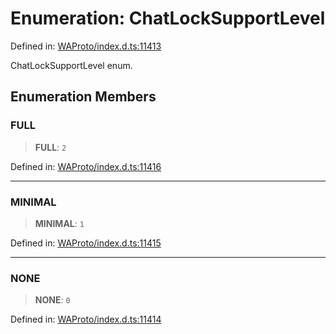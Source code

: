 # Enumeration: ChatLockSupportLevel

Defined in: [WAProto/index.d.ts:11413](https://github.com/Fokusdotid/Baileys/blob/db1d3e5f41e9eede5877460f9adbb0224021575c/WAProto/index.d.ts#L11413)

ChatLockSupportLevel enum.

## Enumeration Members

### FULL

> **FULL**: `2`

Defined in: [WAProto/index.d.ts:11416](https://github.com/Fokusdotid/Baileys/blob/db1d3e5f41e9eede5877460f9adbb0224021575c/WAProto/index.d.ts#L11416)

***

### MINIMAL

> **MINIMAL**: `1`

Defined in: [WAProto/index.d.ts:11415](https://github.com/Fokusdotid/Baileys/blob/db1d3e5f41e9eede5877460f9adbb0224021575c/WAProto/index.d.ts#L11415)

***

### NONE

> **NONE**: `0`

Defined in: [WAProto/index.d.ts:11414](https://github.com/Fokusdotid/Baileys/blob/db1d3e5f41e9eede5877460f9adbb0224021575c/WAProto/index.d.ts#L11414)
